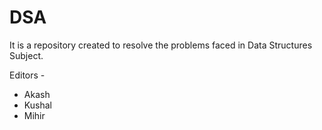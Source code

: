 # DSA

It is a repository created to resolve the problems faced in Data Structures Subject.


Editors -
- Akash
- Kushal 
- Mihir
